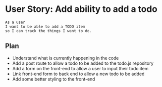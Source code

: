 # User Story: Add ability to add a todo

```
As a user
I want to be able to add a TODO item
so I can track the things I want to do.
```

## Plan

- Understand what is currently happening in the code
- Add a post route to allow a todo to be added to the todo.js repository
- Add a form on the front-end to allow a user to input their todo item
- Link front-end form to back end to allow a new todo to be added
- Add some better styling to the front-end
